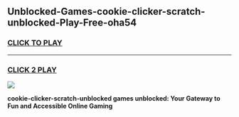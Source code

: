 
## Unblocked-Games-cookie-clicker-scratch-unblocked-Play-Free-oha54
<h3>
<a href="https://premium76.site?title=cookie-clicker-scratch-unblocked&ref=18A1">CLICK TO PLAY</a></h3>
<hr>

<h3>
<a href="https://premium76.site?title=cookie-clicker-scratch-unblocked&ref=18A1">CLICK 2 PLAY</a>
  
</h3>

<a href="https://premium76.site?title=cookie-clicker-scratch-unblocked&ref=18A1"><img src="https://clearcache.store/games.png"></a>


**cookie-clicker-scratch-unblocked games unblocked: Your Gateway to Fun and Accessible Online Gaming**
